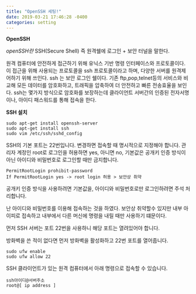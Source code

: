 ```yaml
---
title: "OpenSSH 세팅!"
date: 2019-03-21 17:46:28 -0400
categories: setting
---
```

**OpenSSH** 

 *openSSH란*
SSH(Secure Shell) 즉 원격쉘에 로그인 + 보안 터널을 말한다.

원격 컴퓨터에 안전하게 접근하기 위해 유닉스 기반 명령 인터페이스와 프로토콜이다. 이 접근을 위해 사용되는 프로토콜을 ssh 프로토콜이라고 하며, 다양한 서버를 원격제어하기 위해 쓰인다.
ssh 는 보안 로그인 쉘이다. 
기존 ftp,pop,telnet등의 서비스와 비교해 모든 데이터를 암호화하고, 트래픽을 압축하여 더 안전하고 빠른 전송효율을 보인다.
ssh는 몇가지 방식으로 암호화를 보장하는데 클라이언트 서버간의 인증된 전자서명이나, 아이디 패스워드를 통해 접속을 한다.


**SSH 설치**
```
sudo apt-get install openssh-server
sudo apt-get install ssh
sudo vim /etc/ssh/sshd_config
```

SSH의 기본 포트는 22번입니다. 변경하면 접속할 때 명시적으로 지정해야 합니다.
관리자 계정인 root로 로그인을 허용하면 yes, 아니면 no, 기본값은 공개키 인증 방식이 아닌 아이디와 비밀번호로 로그인할 때만 금지합니다.
```
PermitRootLogin prohibit-password
If PermitRootLogin yes -> root login 허용 > 보안상 취약
```
공개키 인증 방식을 사용하려면 기본값을, 아이디와 비밀번호로만 로그인하려면 주석 처리합니다.


난 아이디와 비밀번호를 이용해 접속하는 것을 하였다.
보안상 취약할수 있지만 내부 아이피로 접속하고 내부에서 다른 머신에 명령을 내릴 때만 사용하기 떄문이다.


먼저 SSH 서버는 포트 22번을 사용하니 해당 포트는 열려있어야 합니다.

방화벽을 쓴 적이 없다면 먼저 방화벽을 활성화하고 22번 포트를 열어줍니다.



```
sudo ufw enable
sudo ufw allow 22
```
SSH 클라이언트가 있는 원격 컴퓨터에서 아래 명령으로 접속할 수 있습니다.


```
ssh아이디@서버주소
root@[ ip address ]
```


